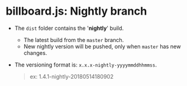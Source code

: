 # billboard.js: Nightly branch

- The `dist` folder contains the '**nightly**' build.
  - The latest build from the `master` branch.
  - New nightly version will be pushed, only when `master` has new changes.

- The versioning format is: `x.x.x-nightly-yyyymmddhhmmss`.
  > ex: 1.4.1-nightly-20180514180902